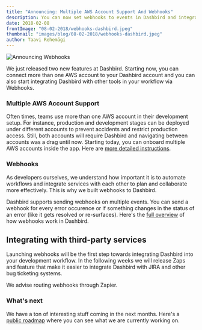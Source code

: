 ```yaml
---
title: "Announcing: Multiple AWS Account Support And Webhooks"
description: You can now set webhooks to events in Dashbird and integrate Dashbird with different platforms.
date: 2018-02-08
frontImage: "08-02-2018/webhooks-dashbird.jpeg"
thumbnail: "images/blog/08-02-2018/webhooks-dashbird.jpeg"
author: Taavi Rehemägi
---
```


![Announcing Webhooks](/images/blog/08-02-2018/webhooks-dashbird.jpeg)

We just released two new features at Dashbird. Starting now, you can connect more than one AWS account to your Dashbird account and you can also start integrating Dashbird with other tools in your workflow via Webhooks. 

### Multiple AWS Account Support

Often times, teams use more than one AWS account in their development setup. For instance, production and development stages can be deployed under different accounts to prevent accidents and restrict production access. Still, both accounts will require Dashbird and navigating between accounts was a drag until now. Starting today, you can onboard multiple AWS accounts inside the app. Here are <a href='/help/basic/adding-aws-account/' target='_blank'>more detailed instructions</a>.

### Webhooks

As developers ourselves, we understand how important it is to automate workflows and integrate services with each other to plan and collaborate more effectively. This is why we built webhooks to Dashbird.

Dashbird supports sending webhooks on multiple events. You can send a webhook for every error occurence or if something changes in the status of an error (like it gets resolved or re-surfaces). Here's the <a href='/help/integrations/managing-webhooks' target='_blank'>full overview</a> of how webhooks work in Dashbird.

## Integrating with third-party services

Launching webhooks will be the first step towards integrating Dashbird into your development workflow. In the following weeks we will release Zaps and feature that make it  easier to integrate Dashbird with JIRA and other bug ticketing systems.

We advise routing webhooks through Zapier.


### What's next

We have a ton of interesting stuff coming in the next months. Here's a <a href='https://trello.com/b/DtOA1rio/public-roadmap' target='_blank'>public roadmap</a> where you can see what we are currently working on.
